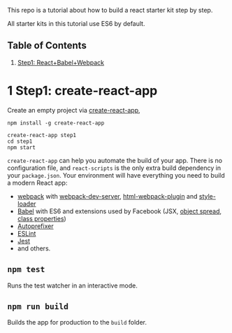 This repo is a tutorial about how to build a react starter kit step by step.

All starter kits in this tutorial use ES6 by default.

Table of Contents
-----------------
1. [Step1: React+Babel+Webpack](#1-step1-create-react-app)


# 1 Step1: create-react-app

Create an empty project via [create-react-app](https://github.com/facebookincubator/create-react-app),

    npm install -g create-react-app
    
    create-react-app step1
    cd step1
    npm start

`create-react-app` can help you automate the build of your app. There is no configuration file, and `react-scripts` is the only extra build dependency in your `package.json`. Your environment will have everything you need to build a modern React app:

* [webpack](https://webpack.github.io/) with [webpack-dev-server](https://github.com/webpack/webpack-dev-server), [html-webpack-plugin](https://github.com/ampedandwired/html-webpack-plugin) and [style-loader](https://github.com/webpack/style-loader)
* [Babel](http://babeljs.io/) with ES6 and extensions used by Facebook (JSX, [object spread](https://github.com/sebmarkbage/ecmascript-rest-spread/commits/master), [class properties](https://github.com/jeffmo/es-class-public-fields))
* [Autoprefixer](https://github.com/postcss/autoprefixer)
* [ESLint](http://eslint.org/)
* [Jest](http://facebook.github.io/jest)
* and others.

## `npm test`

Runs the test watcher in an interactive mode.

## `npm run build`

Builds the app for production to the `build` folder.
